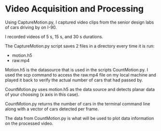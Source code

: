 # Video Acquisition and Processing 

Using CaptureMotion.py, I captured video clips from the senior design labs of cars driving by on I-90. 

I recorded videos of 5 s, 15 s, and 30 s durations. 

The CaptureMotion.py script saves 2 files in a directory every time it is run: 
- motion.h5 
- raw.mp4 

Motion.h5 is the datasource that is used in the scripts CountMotion.py. I used the scp command to access the raw.mp4 file on my local machine and played it back to verify the actual number of cars that had passed by. 

CountMotion.py uses motion.h5 as the data source and detects planar data of your choosing (x axis in this case). 

CountMotion.py returns the number of cars in the terminal command line along with a vector of cars detected per frame. 

The data from CountMotion.py is what will be used to plot data information on the processed video. 
